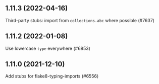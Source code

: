## 1.11.3 (2022-04-16)

Third-party stubs: import from `collections.abc` where possible (#7637)

## 1.11.2 (2022-01-08)

Use lowercase `type` everywhere (#6853)

## 1.11.0 (2021-12-10)

Add stubs for flake8-typing-imports (#6556)

